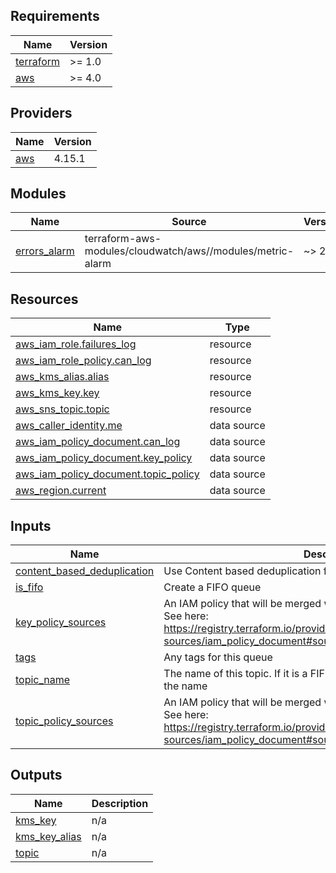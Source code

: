 ## Requirements

| Name | Version |
|------|---------|
| <a name="requirement_terraform"></a> [terraform](#requirement\_terraform) | >= 1.0 |
| <a name="requirement_aws"></a> [aws](#requirement\_aws) | >= 4.0 |

## Providers

| Name | Version |
|------|---------|
| <a name="provider_aws"></a> [aws](#provider\_aws) | 4.15.1 |

## Modules

| Name | Source | Version |
|------|--------|---------|
| <a name="module_errors_alarm"></a> [errors\_alarm](#module\_errors\_alarm) | terraform-aws-modules/cloudwatch/aws//modules/metric-alarm | ~> 2.0 |

## Resources

| Name | Type |
|------|------|
| [aws_iam_role.failures_log](https://registry.terraform.io/providers/hashicorp/aws/latest/docs/resources/iam_role) | resource |
| [aws_iam_role_policy.can_log](https://registry.terraform.io/providers/hashicorp/aws/latest/docs/resources/iam_role_policy) | resource |
| [aws_kms_alias.alias](https://registry.terraform.io/providers/hashicorp/aws/latest/docs/resources/kms_alias) | resource |
| [aws_kms_key.key](https://registry.terraform.io/providers/hashicorp/aws/latest/docs/resources/kms_key) | resource |
| [aws_sns_topic.topic](https://registry.terraform.io/providers/hashicorp/aws/latest/docs/resources/sns_topic) | resource |
| [aws_caller_identity.me](https://registry.terraform.io/providers/hashicorp/aws/latest/docs/data-sources/caller_identity) | data source |
| [aws_iam_policy_document.can_log](https://registry.terraform.io/providers/hashicorp/aws/latest/docs/data-sources/iam_policy_document) | data source |
| [aws_iam_policy_document.key_policy](https://registry.terraform.io/providers/hashicorp/aws/latest/docs/data-sources/iam_policy_document) | data source |
| [aws_iam_policy_document.topic_policy](https://registry.terraform.io/providers/hashicorp/aws/latest/docs/data-sources/iam_policy_document) | data source |
| [aws_region.current](https://registry.terraform.io/providers/hashicorp/aws/latest/docs/data-sources/region) | data source |

## Inputs

| Name | Description | Type | Default | Required |
|------|-------------|------|---------|:--------:|
| <a name="input_content_based_deduplication"></a> [content\_based\_deduplication](#input\_content\_based\_deduplication) | Use Content based deduplication for a FIFO queue | `bool` | `null` | no |
| <a name="input_is_fifo"></a> [is\_fifo](#input\_is\_fifo) | Create a FIFO queue | `bool` | n/a | yes |
| <a name="input_key_policy_sources"></a> [key\_policy\_sources](#input\_key\_policy\_sources) | An IAM policy that will be merged with the KMS Key policy for this topic<br>See here: https://registry.terraform.io/providers/hashicorp/aws/latest/docs/data-sources/iam_policy_document#source_policy_documents | `list(string)` | `null` | no |
| <a name="input_tags"></a> [tags](#input\_tags) | Any tags for this queue | `map(string)` | `{}` | no |
| <a name="input_topic_name"></a> [topic\_name](#input\_topic\_name) | The name of this topic. If it is a FIFO topic, '.fifo' will be appended to the name | `string` | n/a | yes |
| <a name="input_topic_policy_sources"></a> [topic\_policy\_sources](#input\_topic\_policy\_sources) | An IAM policy that will be merged with the Topic policy<br>See here: https://registry.terraform.io/providers/hashicorp/aws/latest/docs/data-sources/iam_policy_document#source_policy_documents | `list(string)` | `null` | no |

## Outputs

| Name | Description |
|------|-------------|
| <a name="output_kms_key"></a> [kms\_key](#output\_kms\_key) | n/a |
| <a name="output_kms_key_alias"></a> [kms\_key\_alias](#output\_kms\_key\_alias) | n/a |
| <a name="output_topic"></a> [topic](#output\_topic) | n/a |
